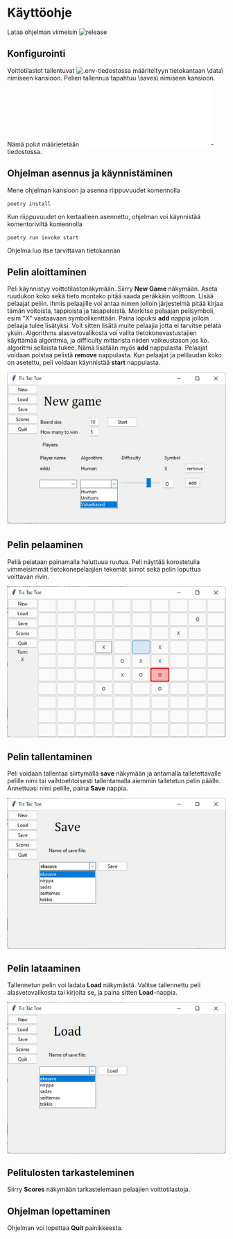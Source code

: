 # Käyttöohje

Lataa ohjelman viimeisin ![release](https://github.com/JonathanHeyno/ot-harjoitustyo/releases/tag/viikko5)

## Konfigurointi
Voittotilastot tallentuvat ![.env](../.env)-tiedostossa määriteltyyn tietokantaan \data\ nimiseen kansioon. Pelien tallennus tapahtuu \saves\ nimiseen kansioon. Nämä polut määrietetään ![config.py](../src/config.py)-tiedostossa.

## Ohjelman asennus ja käynnistäminen

Mene ohjelman kansioon ja asenna riippuvuudet komennolla
```
poetry install
```

Kun riippuvuudet on kertaalleen asennettu, ohjelman voi käynnistää komentoriviltä komennolla
```
poetry run invoke start
```

Ohjelma luo itse tarvittavan tietokannan

## Pelin aloittaminen
Peli käynnistyy voittotilastonäkymään. Siirry **New Game** näkymään. Aseta ruudukon koko sekä tieto montako pitää saada peräkkäin voittoon. Lisää pelaajat peliin. Ihmis pelaajille voi antaa nimen jolloin järjestelmä pitää kirjaa tämän voitoista, tappioista ja tasapeleistä. Merkitse pelaajan pelisymboli, esim "X" vastaavaan symbolikenttään. Paina lopuksi **add** nappia jolloin pelaaja tulee lisätyksi. Voit sitten lisätä muite pelaajia jotta ei tarvitse pelata yksin. Algorithms alasvetovalikosta voi valita tietokonevastustajien käyttämää algoritmia, ja difficulty mittarista niiden vaikeustason jos ko. algoritmi sellaista tukee. Nämä lisätään myös **add** nappulasta. Pelaajat voidaan poistaa pelistä **remove** nappulasta. Kun pelaajat ja pelilaudan koko on asetettu, peli voidaan käynnistää **start** nappulasta.

![](./kuvat/new_game.jpg)

## Pelin pelaaminen
Peliä pelataan painamalla haluttuua ruutua. Peli näyttää korostetulla vimmeisimmät tietokonepelaajien tekemät siirrot sekä pelin loputtua voittavan rivin.

![](./kuvat/game.jpg)

## Pelin tallentaminen
Peli voidaan tallentaa siirtymällä **save** näkymään ja antamalla talletettavalle pelille nimi tai vaihtoehtoisesti tallentamalla aiemmin talletetun pelin päälle. Annettuasi nimi pelille, paina **Save** nappia.

![](./kuvat/save.jpg)

## Pelin lataaminen
Tallennetun pelin voi ladata **Load** näkymästä. Valitse tallennettu peli alasvetovalikosta tai kirjoita se, ja paina sitten **Load**-nappia.

![](./kuvat/load.jpg)

## Pelitulosten tarkasteleminen
Siirry **Scores** näkymään tarkastelemaan pelaajien voittotilastoja.

## Ohjelman lopettaminen
Ohjelman voi lopettaa **Quit** painikkeesta.
